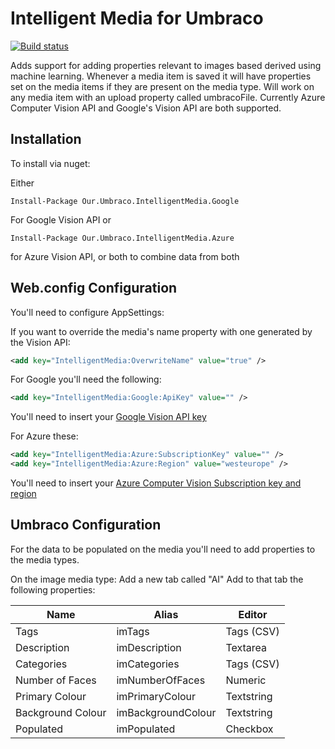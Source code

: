 # Intelligent Media for Umbraco

[![Build status](https://dev.azure.com/gibeteam/Our.Umbraco.IntelligentMedia/_apis/build/status/Our.Umbraco.IntelligentMedia-build)](https://dev.azure.com/gibeteam/Our.Umbraco.IntelligentMedia/_build/latest?definitionId=1)

Adds support for adding properties relevant to images based derived using machine learning. Whenever a media item is saved it will have properties set on the media items if they are present on the media type. Will work on any media item with an upload property called umbracoFile. 
Currently Azure Computer Vision API and Google's Vision API are both supported.

## Installation
To install via nuget:

Either 

```Install-Package Our.Umbraco.IntelligentMedia.Google``` 

For Google Vision API or

```Install-Package Our.Umbraco.IntelligentMedia.Azure```

for Azure Vision API, or both to combine data from both

## Web.config Configuration
You'll need to configure AppSettings:

If you want to override the media's name property with one generated by the Vision API:
```xml
<add key="IntelligentMedia:OverwriteName" value="true" />
```

For Google you'll need the following:
```xml
<add key="IntelligentMedia:Google:ApiKey" value="" />
```
You'll need to insert your [Google Vision API key](https://cloud.google.com/vision/)

For Azure these:
```xml
<add key="IntelligentMedia:Azure:SubscriptionKey" value="" />
<add key="IntelligentMedia:Azure:Region" value="westeurope" />
```
You'll need to insert your [Azure Computer Vision Subscription key and region](https://azure.microsoft.com/en-gb/try/cognitive-services/?api=computer-vision)

## Umbraco Configuration
For the data to be populated on the media you'll need to add properties to the media types.

On the image media type:
Add a new tab called "AI"
Add to that tab the following properties:

| Name               | Alias              | Editor         |
| ------------------ | ------------------ | -------------- |
| Tags               | imTags             | Tags (CSV)     |
| Description        | imDescription      | Textarea       |
| Categories         | imCategories       | Tags (CSV)     |
| Number of Faces    | imNumberOfFaces    | Numeric        |
| Primary Colour     | imPrimaryColour    | Textstring     |
| Background Colour  | imBackgroundColour | Textstring     |
| Populated          | imPopulated        | Checkbox       |


